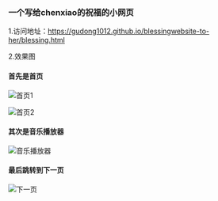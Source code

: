 ### 一个写给chenxiao的祝福的小网页

1.访问地址：https://gudong1012.github.io/blessingwebsite-to-her/blessing.html

2.效果图


#### 首先是首页

![首页1](https://s21.ax1x.com/2024/06/27/pkyT7WT.png)

![首页2](https://s21.ax1x.com/2024/06/20/pkDS0Qf.jpg)


#### 其次是音乐播放器
![音乐播放器](https://s21.ax1x.com/2024/06/20/pkDSDOS.jpg)


#### 最后跳转到下一页
![下一页](https://s21.ax1x.com/2024/06/20/pkDSseg.jpg)
